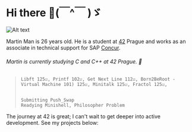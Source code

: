 
# Hi there 👋(￣^￣ )ゞ


<img title="a title of an image" alt="Alt text" src="https://i.imgur.com/hbSyt0j.png">
  
Martin Man is 26 years old. He is a student at [42](https://www.42prague.com/) Prague and works as an associate in technical support for SAP [Concur](https://www.concur.com/).



###### Martin is currently studying C and C++ at 42 Prague. 🌱

<!--
**MTINMAN13/MTINMAN13** is a ✨ _special_ ✨ repository because its `README.md` (this file) appears on your GitHub profile. Ys Yes

Here are some ideas to get you started:

- 🔭 I’m currently working on ...
- 🌱 I’m currently learning ...
- 👯 I’m looking to collaborate on ...
- 🤔 I’m looking for help with ...
- 💬 Ask me about ...
- 📫 How to reach me: ... ...
- 😄 Pronouns: ...
///
- ⚡ Fun fact: ... i am complete degenerate, with some crazy aspirations and secret past
-->
> ```
> Libft 125☑️, Printf 102☑️, Get Next Line 112☑️, Born2BeRoot - Virtual Machine 101) 125☑️, Minitalk 125☑️, Fractol 125☑️,
>
> 
> Submitting Push_Swap
> Readying Minishell, Philosopher Problem
> ```


<!--
## Projects Status 🚀

| **Done**                                       | **Todo**           |
| ---------------------------------------------- | ------------------ |
| Libft 125☑️                                    | Exam Rank 02       |
|                                                 | Minishell          |
|                                                 | Exam Rank 03       |
|                                                 | CPP-00 -> CPP-04   |
|                                                | Exam Rank 04       |
|                                                | miniRT             |
|                                                | NetPractice        |
|                                                | Exam Rank 05       |
|                                                | Webserv            |
|                                                | CPP-05 -> CPP-09   |
|                                                | Inception          |
|                                                | ft_transcendence   |
|                                                | Exam Rank 06       |
-->


The journey at 42 is great; I can't wait to get deeper into active development. See my projects below:
